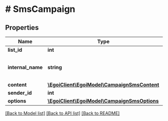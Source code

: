 # # SmsCampaign

## Properties

Name | Type | Description | Notes
------------ | ------------- | ------------- | -------------
**list_id** | **int** |  | 
**internal_name** | **string** | SMS campaign internal name | 
**content** | [**\EgoiClient\EgoiModel\CampaignSmsContent**](CampaignSmsContent.md) |  | 
**sender_id** | **int** |  | [optional] 
**options** | [**\EgoiClient\EgoiModel\CampaignSmsOptions**](CampaignSmsOptions.md) |  | [optional] 

[[Back to Model list]](../../README.md#documentation-for-models) [[Back to API list]](../../README.md#documentation-for-api-endpoints) [[Back to README]](../../README.md)


